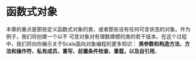 函数式对象
================================================================================
本章的重点是那些定义函数式对象的类，或者那些没有任何可变状态的对象。作为例子，我们将创建一个以不
可变对象对有理数建模的类的若干版本。在这个过程中，我们将向你展示关于Scala面向对象编程的更多知识：
**类参数和构造方法、方法和操作符、私有成员、重写、前置条件检查、重载，以及自引用**。
